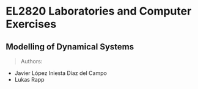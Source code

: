 # EL2820 Laboratories and Computer Exercises

## Modelling of Dynamical Systems

> Authors:
- Javier López Iniesta Díaz del Campo
- Lukas Rapp
